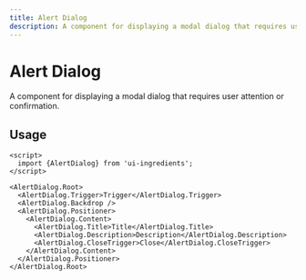 ```yaml
---
title: Alert Dialog
description: A component for displaying a modal dialog that requires user attention or confirmation.
---
```


# Alert Dialog

A component for displaying a modal dialog that requires user attention or confirmation.

## Usage

```svelte
<script>
  import {AlertDialog} from 'ui-ingredients';
</script>

<AlertDialog.Root>
  <AlertDialog.Trigger>Trigger</AlertDialog.Trigger>
  <AlertDialog.Backdrop />
  <AlertDialog.Positioner>
    <AlertDialog.Content>
      <AlertDialog.Title>Title</AlertDialog.Title>
      <AlertDialog.Description>Description</AlertDialog.Description>
      <AlertDialog.CloseTrigger>Close</AlertDialog.CloseTrigger>
    </AlertDialog.Content>
  </AlertDialog.Positioner>
</AlertDialog.Root>
```
